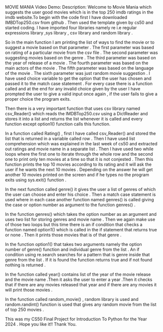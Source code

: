 MOVIE MANIA
Video Demo:
Description:
Welcome to Movie Mania which suggests the user good movies which is in the top 250 imdb ratings in the imdb website.To begin with the code first I have downloaded IMBDTop250.csv from github . Then used the template given by cs50 and started coding. I have imported four libraries namely re i.e regular expressions library ,sys library , csv library and random library .

So in the main function I am printing the list of ways to find the movie or to suggest a movie based on that parameter . The first parameter was  based on rating of a particular movie from the csv file . The second parameter was suggesting movies based on the genre . The third parameter was based on the year of release of a movie . The fourth parameter was based on the main actors of the movie . The fifth parameter was based on the language of the  movie . The sixth parameter was just random movie suggestion . I have used choice variable to get the option that the user has chosen and passed it to the match case statement . For every case there is a function called and at the end for any invalid choice given by the user I have prompted the user to give a valid input once again , if the user fails to give a proper choice the program exits.

Then there is a very important function that uses csv library named csv_Reader() which reads  the IMDBTop250.csv using a DictReader and stores it into a list and returns the list whenever it is called and every function except option1() function calls this function.

In a function called Rating() , first I have called csv_Reader() and stored the list that is returned in a variable called row . Then I have used list comprehension which was explained in the last week of cs50 and extracted out ratings and movie name in a separate list . Then I have used two while loops where the first one to iterate through the whole row and the second one to print only ten movies at a time so that it is not conjested . Then this function prints the top 10 movies according to its rating and it will ask the user if he wants the next 10 movies . Depending on the answer he will get another 10 movies printed on the screen and if he types no the program exits using sys.exit() function .

In the next function called genre() it gives the user a list of genres of which the user can choose and enter his choice . Then a match case statement is used where  in each case another function named genres() is called giving the case or option number as argument to the function genres() .

In the function genres() which takes the option number as an argument and uses two list for storing genres and movie name . Then we again make use of those two loops but this time there is an if condition that checks a function named option1() which is called in the if statement that returns true or none . Then it prints those movies that is of that genre  .

In the function option1() that takes two arguments namely the option number of genre() function and individual genre from the list . An if condition using re.search searches for a pattern that is genre inside that genre from the list . If it is found the function returns true and if not found nothing is returned .

In the function called year() contains list of the year of the movie release and the movie name .Then it asks the user to enter a year .Then it checks that if there are any movies released that year and if there are any movies it will print those movies .

In the function called random_movie() , random library is used and random.randint() function is used that gives any random movie from the list of top 250 movies .

This was my CS50 Final Project for Introduction To Python for the Year 2024 .
Hope you like it!!
Thank You.


